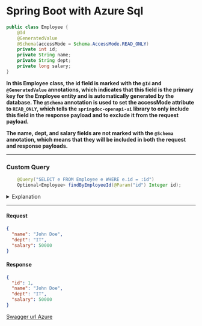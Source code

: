 # Spring Boot with Azure Sql

```java
public class Employee {
    @Id
    @GeneratedValue
    @Schema(accessMode = Schema.AccessMode.READ_ONLY)
    private int id;
    private String name;
    private String dept;
    private long salary;
}
```


**In this Employee class, the id field is marked with the `@Id` and `@GeneratedValue` annotations, which indicates that this field is the primary key for the Employee entity and is automatically generated by the database. The `@Schema` annotation is used to set the accessMode attribute to `READ_ONLY`, which tells the `springdoc-openapi-ui` library to only include this field in the response payload and to exclude it from the request payload.**

**The name, dept, and salary fields are not marked with the `@Schema` annotation, which means that they will be included in both the request and response payloads.**

- - - -
### Custom Query
```java
    @Query("SELECT e FROM Employee e WHERE e.id = :id")
    Optional<Employee> findByEmployeeId(@Param("id") Integer id);
```
<details>
           <summary>Explanation</summary>
           <p>

The `@Query` annotation is used to define a custom query in a Spring Data repository. In the example you provided, the query selects an Employee entity by its id field.

Here's a breakdown of what the query does:

- SELECT e: This part of the query selects the Employee entity.
- FROM Employee e: This part of the query specifies the entity to select from.
- WHERE e.id = :id: This part of the query filters the results to only include the Employee entity with the specified id value.
The findByEmployeeId method returns an Optional<Employee> object, which represents an Employee entity with the specified id value, if it exists.

The `@Param("id")` annotation is used to specify the value of the id parameter in the query.

Note that in this query, Employee is the entity name, not the table name. Spring Data uses the entity name to generate the SQL query. If you want to use a custom table name, you can specify it in the `@Table` annotation on the Employee entity class.</p>
         </details>

- - - -
#### Request
```json
{
  "name": "John Doe",
  "dept": "IT",
  "salary": 50000
}

```
#### Response
```json
{
  "id": 1,
  "name": "John Doe",
  "dept": "IT",
  "salary": 50000
}

```
[Swagger url Azure](https://app-empsql-230222122720.azurewebsites.net/swagger-ui/index.html#/ "Swagger Link")
